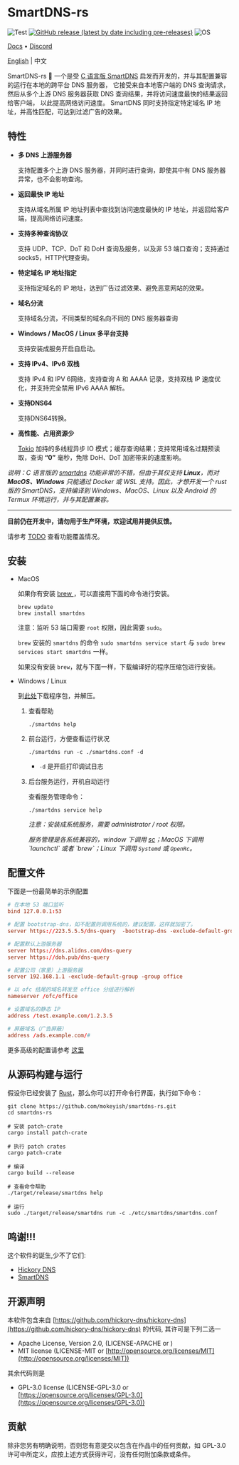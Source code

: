 # SmartDNS-rs

![Test](https://github.com/mokeyish/smartdns-rs/actions/workflows/test.yml/badge.svg?branch=main)
[![GitHub release (latest by date including pre-releases)](https://img.shields.io/github/v/release/mokeyish/smartdns-rs?display_name=tag&include_prereleases)](https://github.com/mokeyish/smartdns-rs/releases)
![OS](https://img.shields.io/badge/os-Windows%20%7C%20MacOS%20%7C%20Linux-blue)

[Docs](https://pymumu.github.io/smartdns/) • [Discord](https://discord.gg/SDhQSA72)

[English](https://github.com/mokeyish/smartdns-rs/blob/main/README.md) | 中文

SmartDNS-rs 🐋 一个是受 [C 语言版 SmartDNS](https://github.com/pymumu/smartdns)  启发而开发的，并与其配置兼容的运行在本地的跨平台 DNS 服务器，
它接受来自本地客户端的 DNS 查询请求，然后从多个上游 DNS 服务器获取 DNS 查询结果，并将访问速度最快的结果返回给客户端，
以此提高网络访问速度。 SmartDNS 同时支持指定特定域名 IP 地址，并高性匹配，可达到过滤广告的效果。

## 特性

- **多 DNS 上游服务器**

  支持配置多个上游 DNS 服务器，并同时进行查询，即使其中有 DNS 服务器异常，也不会影响查询。

- **返回最快 IP 地址**

  支持从域名所属 IP 地址列表中查找到访问速度最快的 IP 地址，并返回给客户端，提高网络访问速度。

- **支持多种查询协议**

  支持 UDP、TCP、DoT 和 DoH 查询及服务，以及非 53 端口查询；支持通过socks5，HTTP代理查询。

- **特定域名 IP 地址指定**

  支持指定域名的 IP 地址，达到广告过滤效果、避免恶意网站的效果。

- **域名分流**

  支持域名分流，不同类型的域名向不同的 DNS 服务器查询

- **Windows / MacOS / Linux 多平台支持**

  支持安装成服务开启自启动。

- **支持 IPv4、IPv6 双栈**

  支持 IPv4 和 IPV 6网络，支持查询 A 和 AAAA 记录，支持双栈 IP 速度优化，并支持完全禁用 IPv6 AAAA 解析。

- **支持DNS64**

  支持DNS64转换。

- **高性能、占用资源少**

  [Tokio](https://tokio.rs/) 加持的多线程异步 IO 模式；缓存查询结果；支持常用域名过期预读取，查询 **“0”** 毫秒，免除 DoH、DoT 加密带来的速度影响。

*说明：C 语言版的 [smartdns](https://github.com/pymumu/smartdns) 功能非常的不错，但由于其仅支持 **Linux**，而对 **MacOS、Windows** 只能通过 Docker 或 WSL 支持。因此，才想开发一个 rust 版的 SmartDNS，支持编译到 Windows、MacOS、Linux 以及 Android 的 Termux 环境运行，并与其配置兼容。*

---

**目前仍在开发中，请勿用于生产环境，欢迎试用并提供反馈。**

请参考 [TODO](https://github.com/mokeyish/smartdns-rs/blob/main/TODO.md) 查看功能覆盖情况。 



## 安装

- MacOS

  如果你有安装 [brew ](https://brew.sh/) ，可以直接用下面的命令进行安装。

  ```shell
  brew update
  brew install smartdns
  ```

  注意：监听 53 端口需要 `root` 权限，因此需要 `sudo`。

  `brew` 安装的 `smartdns` 的命令 `sudo smartdns service start` 与 `sudo brew services start smartdns` 一样。

  如果没有安装 `brew`，就与下面一样，下载编译好的程序压缩包进行安装。

- Windows / Linux

  到[此处](https://github.com/mokeyish/smartdns-rs/releases)下载程序包，并解压。

  1. 查看帮助

     ```shell
     ./smartdns help
     ```

  2. 前台运行，方便查看运行状况

     ```shell
     ./smartdns run -c ./smartdns.conf -d
     ```

     - `-d` 是开启打印调试日志

  3. 后台服务运行，开机自动运行

     查看服务管理命令：

     ```shell
     ./smartdns service help
     ```
     
     *注意：安装成系统服务，需要 administrator / root 权限。*

     *服务管理是各系统兼容的，window 下调用 [sc](https://learn.microsoft.com/en-us/previous-versions/windows/it-pro/windows-server-2012-r2-and-2012/cc754599(v=ws.11))；MacOS 下调用 `launchctl` 或者 `brew`；Linux 下调用 `Systemd`  或 `OpenRc`。*

## 配置文件

下面是一份最简单的示例配置

```conf
# 在本地 53 端口监听
bind 127.0.0.1:53  

# 配置 bootstrap-dns，如不配置则调用系统的，建议配置，这样就加密了。
server https://223.5.5.5/dns-query  -bootstrap-dns -exclude-default-group

# 配置默认上游服务器
server https://dns.alidns.com/dns-query
server https://doh.pub/dns-query

# 配置公司（家里）上游服务器
server 192.168.1.1 -exclude-default-group -group office

# 以 ofc 结尾的域名转发至 office 分组进行解析
nameserver /ofc/office

# 设置域名的静态 IP
address /test.example.com/1.2.3.5

# 屏蔽域名（广告屏蔽）
address /ads.example.com/#
```



更多高级的配置请参考 [这里](https://github.com/pymumu/smartdns/blob/doc/docs/configuration.md)

## 从源码构建与运行

假设你已经安装了 [Rust](https://www.rust-lang.org/learn/get-started)，那么你可以打开命令行界面，执行如下命令：

```shell
git clone https://github.com/mokeyish/smartdns-rs.git
cd smartdns-rs

# 安装 patch-crate
cargo install patch-crate

# 执行 patch crates
cargo patch-crate

# 编译
cargo build --release

# 查看命令帮助
./target/release/smartdns help

# 运行
sudo ./target/release/smartdns run -c ./etc/smartdns/smartdns.conf
```

## 鸣谢!!!

这个软件的诞生,少不了它们:

- [Hickory DNS](https://github.com/hickory-dns/hickory-dns)
- [SmartDNS](https://github.com/pymumu/smartdns)

## 开源声明

本软件包含来自 [https://github.com/hickory-dns/hickory-dns](https://github.com/hickory-dns/hickory-dns) 的代码, 其许可是下列二选一

- Apache License, Version 2.0, (LICENSE-APACHE or [](http://www.apache.org/licenses/LICENSE-2.0))
- MIT license (LICENSE-MIT or [http://opensource.org/licenses/MIT](http://opensource.org/licenses/MIT))

其余代码则是

- GPL-3.0 license (LICENSE-GPL-3.0 or [https://opensource.org/licenses/GPL-3.0](https://opensource.org/licenses/GPL-3.0))

## 贡献

除非您另有明确说明，否则您有意提交以包含在作品中的任何贡献，如 GPL-3.0 许可中所定义，应按上述方式获得许可，没有任何附加条款或条件。
